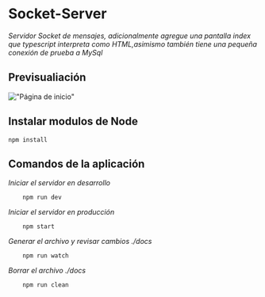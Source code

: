 # Socket-Server
*Servidor Socket de mensajes, adicionalmente agregue una pantalla index que typescript interpreta como HTML,asimismo también tiene una pequeña conexión de prueba a MySql*

## Previsualiación
!["Página de inicio"](https://ik.imagekit.io/demoxd/node-server-message_GXKRZN9Ix.png?tr=w-1080,h-566,fo-auto "Página de inicio")

## Instalar modulos de Node
```
npm install
```

## Comandos de la aplicación

*Iniciar el servidor en desarrollo*
```
    npm run dev
```

*Iniciar el servidor en producción*
```
    npm start
```

*Generar el archivo y revisar cambios ./docs*
```
    npm run watch
```

*Borrar el archivo ./docs*
```
    npm run clean
```
